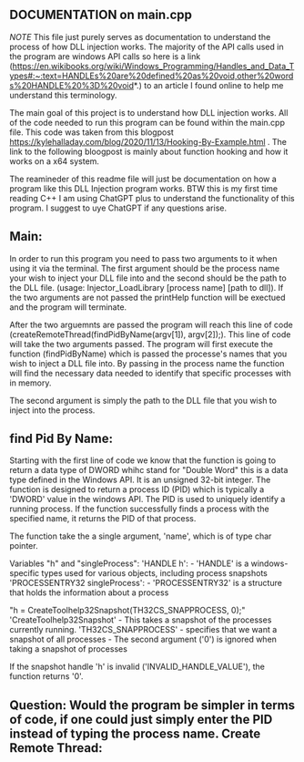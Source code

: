 DOCUMENTATION on main.cpp
-------------------------
*NOTE* This file just purely serves as documentation to understand the process of how DLL injection works.  The majority of the API calls used in the program are windows API calls so here is a link (https://en.wikibooks.org/wiki/Windows_Programming/Handles_and_Data_Types#:~:text=HANDLEs%20are%20defined%20as%20void,other%20words%20HANDLE%20%3D%20void*.) to an article I found online to help me understand this terminology.

The main goal of this project is to understand how DLL injection works.  All of the code needed to run this program can be found within the main.cpp file.
This code was taken from this blogpost https://kylehalladay.com/blog/2020/11/13/Hooking-By-Example.html .  The link to the following bloogpost is mainly
about function hooking and how it works on a x64 system.

The reamineder of this readme file will just be documentation on how a program like this DLL Injection program works.  BTW this is my first time reading C++
I am using ChatGPT plus to understand the functionality of this program.  I suggest to uye ChatGPT if any questions arise.


Main:
-----
In order to run this program you need to pass two arguments to it when using it via the terminal.  The first argument should be the process name your wish to inject your DLL file into and the second should be the path to the DLL file.  (usage: Injector_LoadLibrary [process name] [path to dll]).  If the two arguments are not passed the printHelp function will be exectued and the program will terminate.

After the two arguemnts are passed the program will reach this line of code (createRemoteThread(findPidByName(argv[1]), argv[2]);).  This line of code will take the two arguments passed.  The program will first execute the function (findPidByName) which is passed the processe's names that you wish to inject a DLL file into.  By passing in the process name the function will find the necessary data needed to identify that specific processes with in memory.

The second argument is simply the path to the DLL file that you wish to inject into the process.

find Pid By Name:
------------------
Starting with the first line of code we know that the function is going to return a data type of DWORD whihc stand for "Double Word" this is a data type defined in the Windows API. It is an unsigned 32-bit integer.  The function is designed to return a process ID (PID) which is typically a 'DWORD' value in the windows API.  The PID is used to uniquely identify a running process.  If the function successfully finds a process with the specified name, it returns the PID of that process.

The function take the a single argument, 'name', which is of type char pointer.

Variables "h" and "singleProcess":
'HANDLE h':
	- 'HANDLE' is a windows-specific types used for various objects, including process snapshots
'PROCESSENTRY32 singleProcess':
	- 'PROCESSENTRY32' is a structure that holds the information about a process

"h = CreateToolhelp32Snapshot(TH32CS_SNAPPROCESS, 0);"
	'CreateToolhelp32Snapshot' - This takes a snapshot of the processes currently running.
	'TH32CS_SNAPPROCESS' - specifies that we want a snapshot of all processes
	- The second argument ('0') is ignored when taking a snapshot of processes

If the snapshot handle 'h' is invalid ('INVALID_HANDLE_VALUE'), the function returns '0'.

Question:  Would the program be simpler in terms of code, if one could just simply enter the PID instead of typing the process name.
Create Remote Thread:
---------------------
